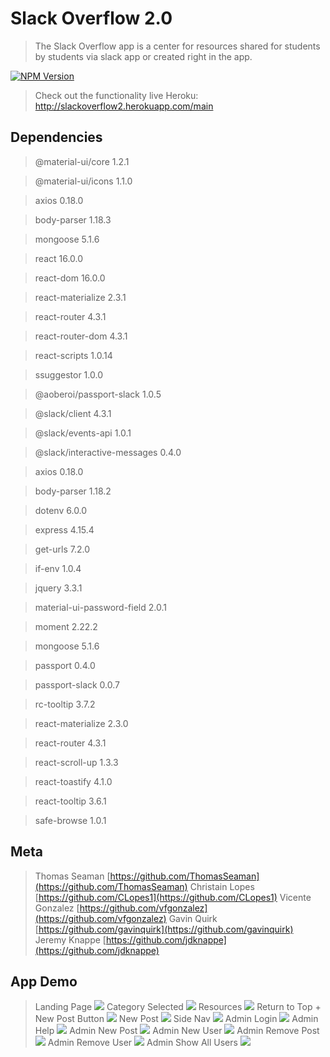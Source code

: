 # Slack Overflow 2.0
> The Slack Overflow app is a center for resources shared for students by students via slack app or created right in the app. 

[![NPM Version][npm-image]][npm-url]

> Check out the functionality live Heroku: http://slackoverflow2.herokuapp.com/main

## Dependencies

> @material-ui/core 1.2.1

> @material-ui/icons 1.1.0

> axios 0.18.0

> body-parser 1.18.3

> mongoose 5.1.6

> react 16.0.0

> react-dom 16.0.0

> react-materialize 2.3.1

> react-router 4.3.1

> react-router-dom 4.3.1

> react-scripts 1.0.14

> ssuggestor 1.0.0

> @aoberoi/passport-slack 1.0.5

> @slack/client 4.3.1

> @slack/events-api 1.0.1

> @slack/interactive-messages 0.4.0

> axios 0.18.0

> body-parser 1.18.2

> dotenv 6.0.0

> express 4.15.4

> get-urls 7.2.0

> if-env 1.0.4

> jquery 3.3.1

> material-ui-password-field 2.0.1

> moment 2.22.2

> mongoose 5.1.6

> passport 0.4.0

> passport-slack 0.0.7

> rc-tooltip 3.7.2

> react-materialize 2.3.0

> react-router 4.3.1

> react-scroll-up 1.3.3

> react-toastify 4.1.0

> react-tooltip 3.6.1

> safe-browse 1.0.1

## Meta

> Thomas Seaman
[https://github.com/ThomasSeaman](https://github.com/ThomasSeaman)
> Christain Lopes
[https://github.com/CLopes1](https://github.com/CLopes1)
> Vicente Gonzalez
[https://github.com/vfgonzalez](https://github.com/vfgonzalez)
> Gavin Quirk
[https://github.com/gavinquirk](https://github.com/gavinquirk)
> Jeremy Knappe
[https://github.com/jdknappe](https://github.com/jdknappe)

<!-- Markdown link & img dfn's -->
[npm-image]: https://img.shields.io/npm/v/datadog-metrics.svg?style=flat-square
[npm-url]: https://npmjs.org/package/datadog-metrics
[npm-downloads]: https://img.shields.io/npm/dm/datadog-metrics.svg?style=flat-square

## App Demo
> Landing Page
![](./public/images/readmescreenshots/main.png)
> Category Selected
![](./public/images/readmescreenshots/categoryselected.png)
> Resources
![](./public/images/readmescreenshots/resources.png)
> Return to Top + New Post Button
![](./public/images/readmescreenshots/returntotop_newpostbutton.png)
> New Post
![](./public/images/readmescreenshots/newpost.png)
> Side Nav
![](./public/images/readmescreenshots/sidenav.png)
> Admin Login
![](./public/images/readmescreenshots/adminlogin.png)
> Admin Help
![](./public/images/readmescreenshots/adminhelp.png)
> Admin New Post
![](./public/images/readmescreenshots/adminnewpost.png)
> Admin New User
![](./public/images/readmescreenshots/adminnewuser.png)
> Admin Remove Post
![](./public/images/readmescreenshots/adminremovepost.png)
> Admin Remove User
![](./public/images/readmescreenshots/adminremoveuser.png)
> Admin Show All Users
![](./public/images/readmescreenshots/resources.png)
